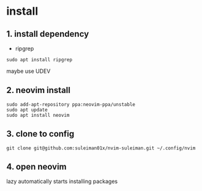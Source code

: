 # install
## 1. install dependency
- ripgrep
```
sudo apt install ripgrep
```

maybe use UDEV

## 2. neovim install 
```
sudo add-apt-repository ppa:neovim-ppa/unstable
sudo apt update
sudo apt install neovim
```

## 3. clone to config
```
git clone git@github.com:suleiman01x/nvim-suleiman.git ~/.config/nvim
```

## 4. open neovim

lazy automatically starts installing packages
